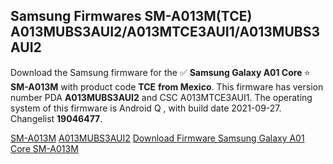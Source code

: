 <h2>Samsung Firmwares SM-A013M(TCE) A013MUBS3AUI2/A013MTCE3AUI1/A013MUBS3AUI2</h2>
Download the Samsung firmware for the ✅ <strong>Samsung Galaxy A01 Core </strong> ⭐ <strong>SM-A013M</strong> with product code <strong>TCE</strong> <strong> from Mexico</strong>. This firmware has version number PDA <strong>A013MUBS3AUI2</strong> and CSC A013MTCE3AUI1. The operating system of this firmware is Android Q , with build date 2021-09-27. Changelist <strong>19046477</strong>.


[SM-A013M](https://samfirm.shop/samsung/model/SM-A013M)
[A013MUBS3AUI2](https://samfirm.shop/samsung/pda/A013MUBS3AUI2)
[Download Firmware Samsung Galaxy A01 Core SM-A013M](https://samfirm.shop/samsung/firmware/459983)
